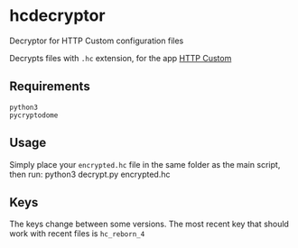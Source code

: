 # hcdecryptor
Decryptor for HTTP Custom configuration files 

Decrypts files with `.hc` extension, for the app [HTTP Custom](https://play.google.com/store/apps/details?id=xyz.easypro.httpcustom)

## Requirements

    python3
    pycryptodome

## Usage

Simply place your `encrypted.hc` file in the same folder as the main script, then run:
    python3 decrypt.py encrypted.hc <key>

## Keys

The keys change between some versions. The most recent key that should work with recent files is `hc_reborn_4`

